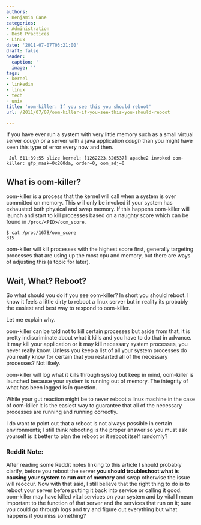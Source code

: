 ```yaml
---
authors:
- Benjamin Cane
categories:
- Administration
- Best Practices
- Linux
date: '2011-07-07T03:21:00'
draft: false
header:
  caption: ''
  image: ''
tags:
- kernel
- linkedin
- linux
- tech
- unix
title: 'oom-killer: If you see this you should reboot'
url: /2011/07/07/oom-killer-if-you-see-this-you-should-reboot

---
```


If you have ever run a system with very little memory such as a small virtual server *cough* or a server with a java application *cough* than you might have seen this type of error every now and then.

     Jul 611:39:55 slize kernel: [1262223.326537] apache2 invoked oom-killer: gfp_mask=0x200da, order=0, oom_adj=0

## What is oom-killer?

oom-killer is a process that the kernel will call when a system is over committed on memory. This will only be invoked if your system has exhausted both physical and swap memory. If this happens oom-killer will launch and start to kill processes based on a naughty score which can be found in `/proc/<PID>/oom_score`.

    $ cat /proc/1678/oom_score
    315

oom-killer will kill processes with the highest score first, generally targeting processes that are using up the most cpu and memory, but there are ways of adjusting this (a topic for later).

## Wait, What? Reboot?

So what should you do if you see oom-killer? In short you should reboot. I know it feels a little dirty to reboot a linux server but in reality its probably the easiest and best way to respond to oom-killer.

Let me explain why.

oom-killer can be told not to kill certain processes but aside from that, it is pretty indiscriminate about what it kills and you have to do that in advance. It may kill your application or it may kill necessary system processes, you never really know. Unless you keep a list of all your system processes do you really know for certain that you restarted all of the necessary processes? Not likely.

oom-killer will log what it kills through syslog but keep in mind, oom-killer is launched because your system is running out of memory. The integrity of what has been logged is in question.

While your gut reaction might be to never reboot a linux machine in the case of oom-killer it is the easiest way to guarantee that all of the necessary processes are running and running correctly.

I do want to point out that a reboot is not always possible in certain environments; I still think rebooting is the proper answer so you must ask yourself is it better to plan the reboot or it reboot itself randomly?

### Reddit Note:

After reading some Reddit notes linking to this article I should probably clarify, before you reboot the server **you should troubleshoot what is causing your system to run out of memory** and swap otherwise the issue will reoccur. Now with that said, I still believe that the right thing to do is to reboot your server before putting it back into service or calling it good. oom-killer may have killed vital services on your system and by vital I mean important to the function of that server and the services that run on it; sure you could go through logs and try and figure out everything but what happens if you miss something?

